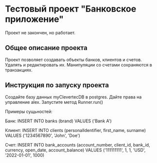# Тестовый проект "Банковское приложение"

Проект не закончен, но работает.

## Общее описание проекта

Проект позволяет создавать объекты банков, клиентов и счетов.
Удалять и редактировать их. Манипуляции со счетами сохраняются в транзакциях.


## Инструкция по запуску проекта
Создайте базу данных myClevertecDB в postgres. 
Дайте права на управление alex.
Запустите метод Runner.run()

Примеры сущьностей:

Банк:
INSERT INTO banks (brand) VALUES
('Bank A')

Клиент:
INSERT INTO clients (personalIdentifier, first_name, surname) VALUES
('1234567890', 'John', 'Doe')

Счет:
INSERT INTO bank_accounts (account_number, client_id, bank_id, currency, open_date, account_balance) VALUES
('111111111', 1, 1, 'USD', '2022-01-01', 1000)